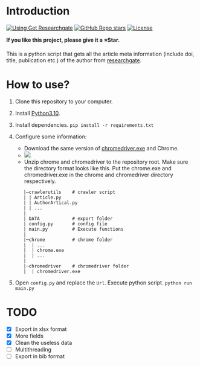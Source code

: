 # Introduction
[![Using Get Researchgate](https://img.shields.io/badge/Using-Get%20Researchergate-blue?style=flat-round&logo=github)](https://github.com/leitaosha/get-researchergate)
[![GitHub Repo stars](https://img.shields.io/github/stars/leitaosha/get-researchergate?label=⭐get-researchergate)](https://github.com/leitaosha/get-researchergate)
[![License](https://img.shields.io/github/license/leitaosha/get-researchergate)](https://github.com/leitaosha/get-researchergate/LICENSE)

[//]: # (![Downloads latest release]&#40;https://img.shields.io/github/downloads/leitaosha/get-researchergate/total?color=yellow&#41;)

**If you like this project, please give it a ⭐Star.**

This is a python script that gets all the article meta information (include doi, title, publication etc.) of the author from [researchgate](https://www.researchgate.net/).

# How to use?

1. Clone this repository to your computer.
2. Install [Python3.10](https://www.python.org/downloads/windows/). 
3. Install dependencies. ```pip install -r requirements.txt```
4. Configure some information:
   - Download the same version of [chromedriver.exe](https://googlechromelabs.github.io/chrome-for-testing/#stable) and Chrome. 
   - ![](https://s2.loli.net/2023/10/31/Fnw8gtUYmyM9JDv.png)
   - Unzip chrome and chromedriver to the repository root. Make sure the directory format looks like this. Put the chrome.exe and chromedriver.exe in the chrome and chromedriver directory respectively.
   ```text
      |—crawlerutils    # crawler script
      | | Article.py
      | | AuthorArtical.py
      | | ...
      |
      | DATA            # export folder
      | config.py       # config file
      | main.py         # Execute functions
      |
      |─chrome          # chrome folder
      |  | ...
      |  | chrome.exe
      |  | ...
      |
      |─chromedriver    # chromedriver folder
      |  | chromedriver.exe
   ```

5. Open `config.py` and replace the `Url`. Execute python script. `python run main.py`

# TODO

- [x] Export in xlsx format
- [x] More fields
- [x] Clean the useless data
- [ ] Multithreading
- [ ] Export in bib format
